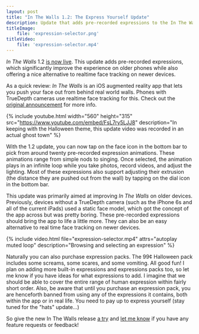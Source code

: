 ```yaml
---
layout: post
title: "In The Walls 1.2: The Express Yourself Update"
description: Update that adds pre-recorded expressions to the In The Walls iOS augmented reality app.
titleImage:
    file: 'expression-selector.png'
titleVideo:
    file: 'expression-selector.mp4'
---
```


*In The Walls* 1.2 [is now live][appstore]. This update adds pre-recorded expressions, which significantly improve the experience on older phones while also offering a nice alternative to realtime face tracking on newer devices.

As a quick review: *In The Walls* is an iOS augmented reality app that lets you push your face out from behind real world walls. Phones with TrueDepth cameras use realtime face tracking for this. Check out the [original announcement](/in-the-walls) for more info.

{% include youtube.html width="560" height="315" src="https://www.youtube.com/embed/FsL7ry5LJJ8" description="In keeping with the Halloween theme, this update video was recorded in an actual ghost town" %}

With the 1.2 update, you can now tap on the face icon in the bottom bar to pick from around twenty pre-recorded expression animations. These animations range from simple nods to singing. Once selected, the animation plays in an infinite loop while you take photos, record videos, and adjust the lighting. Most of these expressions also support adjusting their extrusion (the distance they are pushed out from the wall) by tapping on the dial icon in the bottom bar.

This update was primarily aimed at improving *In The Walls* on older devices. Previously, devices without a TrueDepth camera (such as the iPhone 6s and all of the current iPads) used a static face model, which got the concept of the app across but was pretty boring. These pre-recorded expressions should bring the app to life a little more. They can also be an easy alternative to real time face tracking on newer devices.

{% include video.html file="expression-selector.mp4" attrs="autoplay muted loop" description="Browsing and selecting an expression" %}

Naturally you can also purchase expression packs. The 99¢ Halloween pack includes some screams, some scares, and some vomiting. All good fun! I plan on adding more built-in expressions and expressions packs too, so let me know if you have ideas for what expressions to add. I imagine that we should be able to cover the entire range of human expression within fairly short order. Also, be aware that until you purchase an expression pack, you are henceforth banned from using any of the expressions it contains, both within the app or in real life. You need to pay up to express yourself (stay tuned for the "hats" update...)

So give the new In The Walls release [a try][appstore] and [let me know](https://twitter.com/mattbierner) if you have any feature requests or feedback!


[appstore]: https://apps.apple.com/us/app/id1522257130